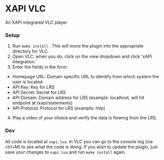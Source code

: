 # XAPI VLC

An XAPI integrated VLC player

### Setup

1) Run `make install` . This will move the plugin into the appropriate directory for VLC.
2) Open VLC. when you do, click on the view dropdown and click 'xAPI Integration.'
3) Enter the fields in the form:

- Homepage URL: Domain specific URL to identify from which system the user is located
- API Key: Key for LRS
- API Secret: Secret for LRS
- API Domain: Domain address for LRS (example: localhost, will hit endpoint at /xapi/statements)
- API Protocol: Protocol for LRS (example: http)

4) Play a video of your choice and verify the data is flowing from the LRS.

### Dev

All code is located at `xapi.lua`. In VLC you can go to the console log (via ctrl+M) to see what the code is doing. If you wish to update the plugin, just save your changes to `xapi.lua` and run `make install` again.
